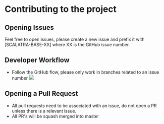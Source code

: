 # Contributing to the project

## Opening Issues
Feel free to open issues, please create a new issue and prefix it with [SCALATRA-BASE-XX] where XX is the GitHub issue number.

## Developer Workflow
* Follow the GitHub flow, please only work in branches related to an issue number
![](https://arccwiki.uwyo.edu/images/1/19/GitHub_Flow_steps.png)

## Opening a Pull Request
* All pull requests need to be associated with an issue, do not open a PR unless there is a relevant issue.
* All PR's will be squash merged into master
